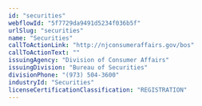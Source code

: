 ```yaml
---
id: "securities"
webflowId: "5f7729da9491d5234f036b5f"
urlSlug: "securities"
name: "Securities"
callToActionLink: "http://njconsumeraffairs.gov/bos"
callToActionText: ""
issuingAgency: "Division of Consumer Affairs"
issuingDivision: "Bureau of Securities"
divisionPhone: "(973) 504-3600"
industryId: "Securities"
licenseCertificationClassification: "REGISTRATION"
---
```

